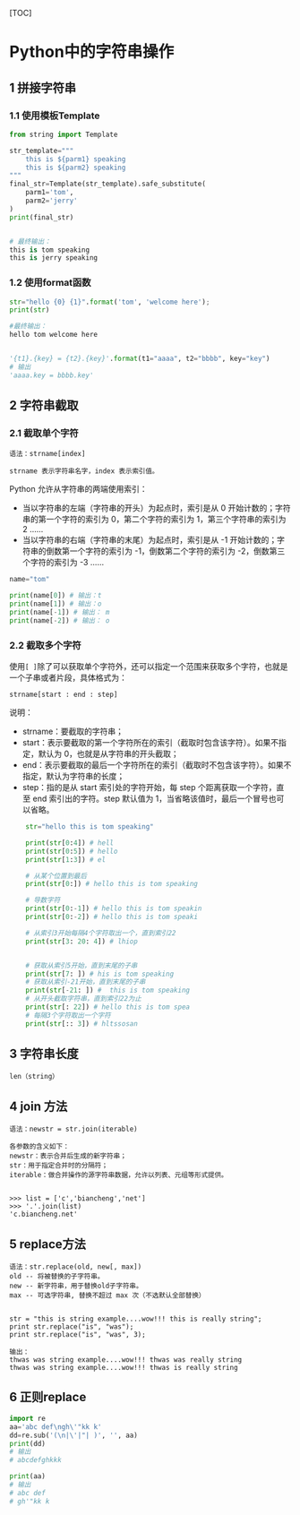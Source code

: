 [TOC]

# Python中的字符串操作

## 1 拼接字符串

### 1.1 使用模板Template

```python
from string import Template

str_template="""
	this is ${parm1} speaking
	this is ${parm2} speaking
"""
final_str=Template(str_template).safe_substitute(
    parm1='tom',
    parm2='jerry'
)
print(final_str)


# 最终输出：
this is tom speaking
this is jerry speaking
```

### 1.2 使用format函数

```python
str="hello {0} {1}".format('tom', 'welcome here');
print(str)

#最终输出：
hello tom welcome here


'{t1}.{key} = {t2}.{key}'.format(t1="aaaa", t2="bbbb", key="key")
# 输出
'aaaa.key = bbbb.key'
```

## 2 字符串截取

### 2.1 截取单个字符

```
语法：strname[index]

strname 表示字符串名字，index 表示索引值。
```

Python 允许从字符串的两端使用索引：

- 当以字符串的左端（字符串的开头）为起点时，索引是从 0 开始计数的；字符串的第一个字符的索引为 0，第二个字符的索引为 1，第三个字符串的索引为 2 ……
- 当以字符串的右端（字符串的末尾）为起点时，索引是从 -1 开始计数的；字符串的倒数第一个字符的索引为 -1，倒数第二个字符的索引为 -2，倒数第三个字符的索引为 -3 ……

```python
name="tom"

print(name[0]) # 输出：t
print(name[1]) # 输出：o
print(name[-1]) # 输出： m
print(name[-2]) # 输出： o
```

### 2.2 截取多个字符

使用`[ ]`除了可以获取单个字符外，还可以指定一个范围来获取多个字符，也就是一个子串或者片段，具体格式为：

```
strname[start : end : step]
```

说明：

- strname：要截取的字符串；
- start：表示要截取的第一个字符所在的索引（截取时包含该字符）。如果不指定，默认为 0，也就是从字符串的开头截取；
- end：表示要截取的最后一个字符所在的索引（截取时不包含该字符）。如果不指定，默认为字符串的长度；
- step：指的是从 start 索引处的字符开始，每 step 个距离获取一个字符，直至 end 索引出的字符。step 默认值为 1，当省略该值时，最后一个冒号也可以省略。

```python
	str="hello this is tom speaking"

    print(str[0:4]) # hell
    print(str[0:5]) # hello
    print(str[1:3]) # el

    # 从某个位置到最后
    print(str[0:]) # hello this is tom speaking

    # 导数字符
    print(str[0:-1]) # hello this is tom speakin
    print(str[0:-2]) # hello this is tom speaki

    # 从索引3开始每隔4个字符取出一个，直到索引22
    print(str[3: 20: 4]) # lhiop


    # 获取从索引5开始，直到末尾的子串
    print(str[7: ]) # his is tom speaking
    # 获取从索引-21开始，直到末尾的子串
    print(str[-21: ]) #  this is tom speaking
    # 从开头截取字符串，直到索引22为止
    print(str[: 22]) # hello this is tom spea
    # 每隔3个字符取出一个字符
    print(str[:: 3]) # hltssosan
```

## 3 字符串长度

```
len（string）
```

## 4 join 方法

```
语法：newstr = str.join(iterable)

各参数的含义如下：
newstr：表示合并后生成的新字符串；
str：用于指定合并时的分隔符；
iterable：做合并操作的源字符串数据，允许以列表、元组等形式提供。


>>> list = ['c','biancheng','net']
>>> '.'.join(list)
'c.biancheng.net'
```

## 5 replace方法

```
语法：str.replace(old, new[, max])
old -- 将被替换的子字符串。
new -- 新字符串，用于替换old子字符串。
max -- 可选字符串, 替换不超过 max 次（不选默认全部替换）


str = "this is string example....wow!!! this is really string";
print str.replace("is", "was");
print str.replace("is", "was", 3);

输出：
thwas was string example....wow!!! thwas was really string
thwas was string example....wow!!! thwas is really string
```

## 6 正则replace

```python
import re
aa='abc def\ngh\'"kk k'
dd=re.sub('(\n|\'|"| )', '', aa) 
print(dd) 
# 输出 
# abcdefghkkk

print(aa) 
# 输出
# abc def
# gh'"kk k
```

